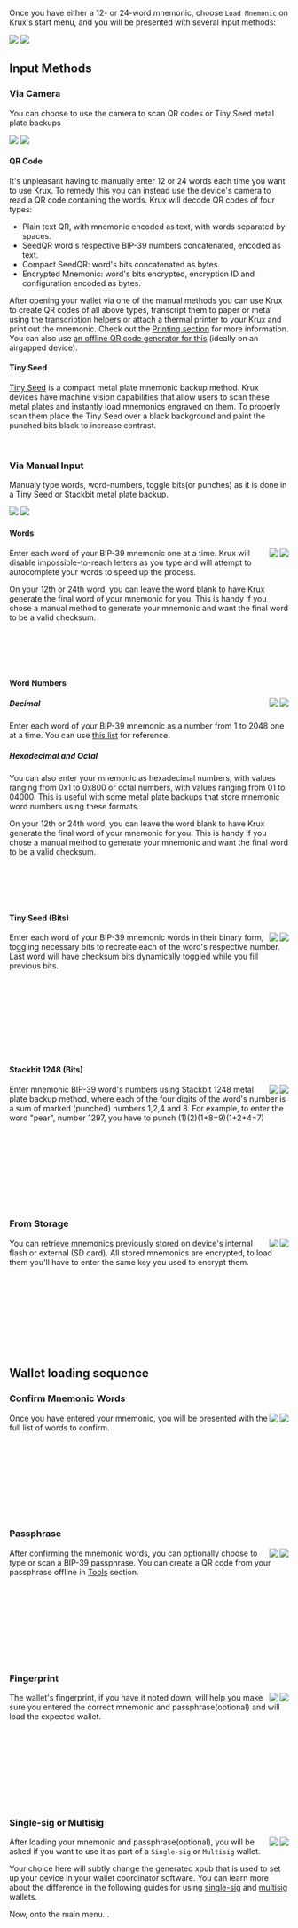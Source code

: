 Once you have either a 12- or 24-word mnemonic, choose `Load Mnemonic` on Krux's start menu, and you will be presented with several input methods:

<img src="../../img/maixpy_m5stickv/load-mnemonic-options-125.png">
<img src="../../img/maixpy_amigo_tft/load-mnemonic-options-150.png">

## Input Methods
### Via Camera

You can choose to use the camera to scan QR codes or Tiny Seed metal plate backups

<img src="../../img/maixpy_m5stickv/load-mnemonic-camera-options-125.png">
<img src="../../img/maixpy_amigo_tft/load-mnemonic-camera-options-150.png">

#### QR Code

It's unpleasant having to manually enter 12 or 24 words each time you want to use Krux. To remedy this you can instead use the device's camera to read a QR code containing the words. Krux will decode QR codes of four types:
- Plain text QR, with mnemonic encoded as text, with words separated by spaces.
- SeedQR word's respective BIP-39 numbers concatenated, encoded as text.
- Compact SeedQR: word's bits concatenated as bytes.
- Encrypted Mnemonic: word's bits encrypted, encryption ID and configuration encoded as bytes.

After opening your wallet via one of the manual methods you can use Krux to create QR codes of all above types, transcript them to paper or metal using the transcription helpers or attach a thermal printer to your Krux and print out the mnemonic. Check out the [Printing section](../printing) for more information.
You can also use [an offline QR code generator for this](https://iancoleman.io/bip39/) (ideally on an airgapped device).

#### Tiny Seed

[Tiny Seed](https://tinyseed.io/) is a compact metal plate mnemonic backup method.
Krux devices have machine vision capabilities that allow users to scan these metal plates and instantly load mnemonics engraved on them. To properly scan them place the Tiny Seed over a black background and paint the punched bits black to increase contrast.

<br>

### Via Manual Input

Manualy type words, word-numbers, toggle bits(or punches) as it is done in a Tiny Seed or Stackbit metal plate backup.

<img src="../../img/maixpy_m5stickv/load-mnemonic-manual-options-125.png">
<img src="../../img/maixpy_amigo_tft/load-mnemonic-manual-options-150.png">

<br>

#### Words
<img src="../../img/maixpy_m5stickv/load-mnemonic-via-text-word-1-125.png" align="right">
<img src="../../img/maixpy_amigo_tft/load-mnemonic-via-text-word-1-150.png" align="right">

Enter each word of your BIP-39 mnemonic one at a time. Krux will disable impossible-to-reach letters as you type and will attempt to autocomplete your words to speed up the process.

On your 12th or 24th word, you can leave the word blank to have Krux generate the final word of your mnemonic for you. This is handy if you chose a manual method to generate your mnemonic and want the final word to be a valid checksum.

<br><br><br><br>

#### Word Numbers

<img src="../../img/maixpy_m5stickv/load-mnemonic-via-numbers-word-1-125.png" align="right">
<img src="../../img/maixpy_amigo_tft/load-mnemonic-via-numbers-word-1-150.png" align="right">

##### Decimal

Enter each word of your BIP-39 mnemonic as a number from 1 to 2048 one at a time. You can use [this list](https://github.com/bitcoin/bips/blob/master/bip-0039/english.txt) for reference.
##### Hexadecimal and Octal

You can also enter your mnemonic as hexadecimal numbers, with values ranging from 0x1 to 0x800 or octal numbers, with values ranging from 01 to 04000. This is useful with some metal plate backups that store mnemonic word numbers using these formats.

On your 12th or 24th word, you can leave the word blank to have Krux generate the final word of your mnemonic for you. This is handy if you chose a manual method to generate your mnemonic and want the final word to be a valid checksum.

<br><br><br><br>

#### Tiny Seed (Bits)

<img src="../../img/maixpy_m5stickv/load-mnemonic-via-tinyseed-filled-125.png" align="right">
<img src="../../img/maixpy_amigo_tft/load-mnemonic-via-tinyseed-filled-150.png" align="right">

Enter each word of your BIP-39 mnemonic words in their binary form, toggling necessary bits to recreate each of the word's respective number. Last word will have checksum bits dynamically toggled while you fill previous bits.

<br><br><br><br>
<br><br><br><br>

#### Stackbit 1248 (Bits)

<img src="../../img/maixpy_m5stickv/load-mnemonic-via-stackbit-filled-125.png" align="right">
<img src="../../img/maixpy_amigo_tft/load-mnemonic-via-stackbit-filled-150.png" align="right">

Enter mnemonic BIP-39 word's numbers using Stackbit 1248 metal plate backup method, where each of the four digits of the word's number is a sum of marked (punched) numbers 1,2,4 and 8. For example, to enter the word "pear", number 1297, you have to punch (1)(2)(1+8=9)(1+2+4=7)

<br><br><br><br>
<br><br><br><br>

### From Storage

<img src="../../img/maixpy_m5stickv/load-mnemonic-storage-options-125.png" align="right">
<img src="../../img/maixpy_amigo_tft/load-mnemonic-storage-options-150.png" align="right">

You can retrieve mnemonics previously stored on device's internal flash or external (SD card). All stored mnemonics are encrypted, to load them you'll have to enter the same key you used to encrypt them.

<br><br><br><br>
<br><br><br><br>

## Wallet loading sequence

### Confirm Mnemonic Words

<img src="../../img/maixpy_m5stickv/load-mnemonic-via-qr-mnemonic-125.png" align="right">
<img src="../../img/maixpy_amigo_tft/load-mnemonic-via-qr-mnemonic-150.png" align="right">

Once you have entered your mnemonic, you will be presented with the full list of words to confirm.


<br><br><br><br>
<br><br><br><br>

### Passphrase

<img src="../../img/maixpy_m5stickv/load-mnemonic-via-qr-passphrase-125.png" align="right">
<img src="../../img/maixpy_amigo_tft/load-mnemonic-via-qr-passphrase-150.png" align="right">

After confirming the mnemonic words, you can optionally choose to type or scan a BIP-39 passphrase. You can create a QR code from your passphrase offline in [Tools](../tools/#create-qr-code) section.

<br><br><br><br>
<br><br><br><br>

### Fingerprint

<img src="../../img/maixpy_m5stickv/load-mnemonic-via-qr-fingerprint-125.png" align="right">
<img src="../../img/maixpy_amigo_tft/load-mnemonic-via-qr-fingerprint-150.png" align="right">

The wallet's fingerprint, if you have it noted down, will help you make sure you entered the correct mnemonic and passphrase(optional) and will load the expected wallet.

<br><br><br><br>
<br><br><br><br>

### Single-sig or Multisig

<img src="../../img/maixpy_m5stickv/wallet-type-options-125.png" align="right">
<img src="../../img/maixpy_amigo_tft/wallet-type-options-150.png" align="right">

After loading your mnemonic and passphrase(optional), you will be asked if you want to use it as part of a `Single-sig` or `Multisig` wallet.

Your choice here will subtly change the generated xpub that is used to set up your device in your wallet coordinator software. You can learn more about the difference in the following guides for using [single-sig](../using-a-single-sig-wallet) and [multisig](../using-a-multisig-wallet) wallets.

Now, onto the main menu...
